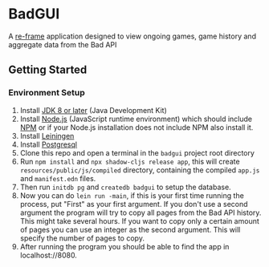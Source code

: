# BadGUI

A [re-frame](https://github.com/day8/re-frame) application designed to view ongoing games, game history and aggregate data from the Bad API

## Getting Started

### Environment Setup

1. Install [JDK 8 or later](https://openjdk.java.net/install/) (Java Development Kit)
2. Install [Node.js](https://nodejs.org/) (JavaScript runtime environment) which should include
   [NPM](https://docs.npmjs.com/cli/npm) or if your Node.js installation does not include NPM also install it.
3. Install [Leiningen](https://leiningen.org/#install)
4. Install [Postgresql](https://www.postgresql.org/download/)  
5. Clone this repo and open a terminal in the `badgui` project root directory
6. Run `npm install` and `npx shadow-cljs release app`, this will create `resources/public/js/compiled` directory, containing the compiled `app.js` and `manifest.edn` files.
7. Then run `initdb pg` and `createdb badgui` to setup the database.
8. Now you can do `lein run -main`, if this is your first time running the process, put "First" as your first argument. If you don't use a second argument the program will try to copy all pages from the Bad API history. This might take several hours. If you want to copy only a certain amount of pages you can use an integer as the second argument. This will specify the number of pages to copy.
9. After running the program you should be able to find the app in localhost://8080.
